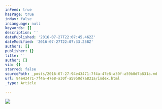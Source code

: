 ```yaml
---
inFeed: true
hasPage: true
inNav: false
inLanguage: null
keywords: []
description: ''
datePublished: '2016-07-27T22:07:45.462Z'
dateModified: '2016-07-27T22:07:33.258Z'
authors: []
publisher: {}
title: ''
author: []
via: {}
starred: false
sourcePath: _posts/2016-07-27-94e43471-7f4a-47e8-a30f-a59b0d7a831a.md
url: 94e43471-7f4a-47e8-a30f-a59b0d7a831a/index.html
_type: Article

---
```

![](https://the-grid-user-content.s3-us-west-2.amazonaws.com/d062b1d4-cb0a-4b76-ab7a-8bc84e3a9960.png)